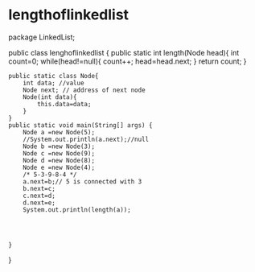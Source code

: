 # lengthoflinkedlist
package LinkedList;

public class lenghoflinkedlist  {
    public static int length(Node head){
        int count=0;
        while(head!=null){
            count++;
            head=head.next;
        }
        return count;
    }

    public static class Node{
        int data; //value
        Node next; // address of next node
        Node(int data){
            this.data=data;
        }
    }
    public static void main(String[] args) {
        Node a =new Node(5);
        //System.out.println(a.next);//null
        Node b =new Node(3);
        Node c =new Node(9);
        Node d =new Node(8);
        Node e =new Node(4);
        /* 5-3-9-8-4 */
        a.next=b;// 5 is connected with 3
        b.next=c;
        c.next=d;
        d.next=e;
        System.out.println(length(a));




    }
}
